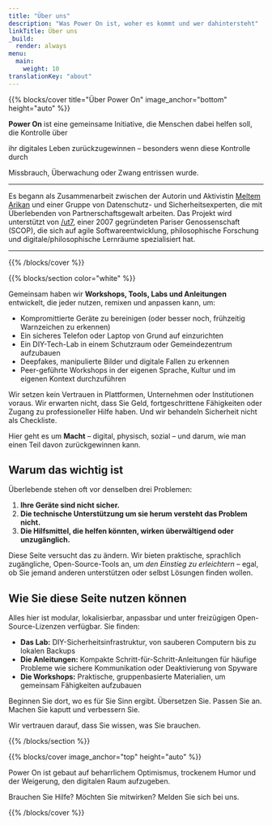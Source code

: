 ```yaml
---
title: "Über uns"
description: "Was Power On ist, woher es kommt und wer dahintersteht"
linkTitle: Über uns
_build:
  render: always
menu:
  main:
    weight: 10
translationKey: "about"
---
```


{{% blocks/cover title="Über Power On" image_anchor="bottom" height="auto" %}}

**Power On** ist eine gemeinsame Initiative, die Menschen dabei helfen soll, die Kontrolle über

ihr digitales Leben zurückzugewinnen – besonders wenn diese Kontrolle durch 

Missbrauch, Überwachung oder Zwang entrissen wurde.

----

Es begann als Zusammenarbeit zwischen der Autorin und Aktivistin [Meltem Arikan](https://www.meltemarikan.com/) und einer Gruppe von Datenschutz- und Sicherheitsexperten, die mit Überlebenden von Partnerschaftsgewalt arbeiten. Das Projekt wird unterstützt von [/ut7](https://ut7.fr/), einer 2007 gegründeten Pariser Genossenschaft (SCOP), die sich auf agile Softwareentwicklung, philosophische Forschung und digitale/philosophische Lernräume spezialisiert hat.

----

{{% /blocks/cover %}}

{{% blocks/section color="white" %}}

Gemeinsam haben wir **Workshops, Tools, Labs und Anleitungen** entwickelt, die jeder nutzen, remixen und anpassen kann, um:

- Kompromittierte Geräte zu bereinigen (oder besser noch, frühzeitig Warnzeichen zu erkennen)
- Ein sicheres Telefon oder Laptop von Grund auf einzurichten
- Ein DIY-Tech-Lab in einem Schutzraum oder Gemeindezentrum aufzubauen
- Deepfakes, manipulierte Bilder und digitale Fallen zu erkennen
- Peer-geführte Workshops in der eigenen Sprache, Kultur und im eigenen Kontext durchzuführen

Wir setzen kein Vertrauen in Plattformen, Unternehmen oder Institutionen voraus. Wir erwarten nicht, dass Sie Geld, fortgeschrittene Fähigkeiten oder Zugang zu professioneller Hilfe haben. Und wir behandeln Sicherheit nicht als Checkliste.

Hier geht es um **Macht** – digital, physisch, sozial – und darum, wie man einen Teil davon zurückgewinnen kann.

## Warum das wichtig ist

Überlebende stehen oft vor denselben drei Problemen:

1. **Ihre Geräte sind nicht sicher.**
2. **Die technische Unterstützung um sie herum versteht das Problem nicht.**
3. **Die Hilfsmittel, die helfen könnten, wirken überwältigend oder unzugänglich.**

Diese Seite versucht das zu ändern. Wir bieten praktische, sprachlich zugängliche, Open-Source-Tools an, um *den Einstieg zu erleichtern* – egal, ob Sie jemand anderen unterstützen oder selbst Lösungen finden wollen.

## Wie Sie diese Seite nutzen können

Alles hier ist modular, lokalisierbar, anpassbar und unter freizügigen Open-Source-Lizenzen verfügbar. Sie finden:

- **Das Lab:** DIY-Sicherheitsinfrastruktur, von sauberen Computern bis zu lokalen Backups
- **Die Anleitungen:** Kompakte Schritt-für-Schritt-Anleitungen für häufige Probleme wie sichere Kommunikation oder Deaktivierung von Spyware
- **Die Workshops:** Praktische, gruppenbasierte Materialien, um gemeinsam Fähigkeiten aufzubauen

Beginnen Sie dort, wo es für Sie Sinn ergibt. Übersetzen Sie. Passen Sie an. Machen Sie kaputt und verbessern Sie.

Wir vertrauen darauf, dass Sie wissen, was Sie brauchen.

{{% /blocks/section %}}

{{% blocks/cover image_anchor="top" height="auto" %}}

Power On ist gebaut auf beharrlichem Optimismus, trockenem Humor und der Weigerung, den digitalen Raum aufzugeben.

Brauchen Sie Hilfe? Möchten Sie mitwirken? Melden Sie sich bei uns.

{{% /blocks/cover %}}
